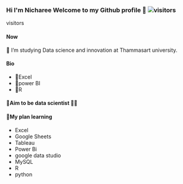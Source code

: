### Hi I'm Nicharee Welcome to my Github profile 👋 ![visitors](https://visitor-badge.glitch.me/badge?page_id=page.id)
visitors

<!--
**proud282/proud282** is a ✨ _special_ ✨ repository because its `README.md` (this file) appears on your GitHub profile.

Here are some ideas to get you started:-->
#### Now
🏫 I’m studying Data science and innovation at Thammasart university.


#### Bio
- 🌲Excel
- 🐝power BI
- 🐰R

#### 🌟Aim to be data scientist 👩‍💻 
#### 📝My plan learning
- Excel
- Google Sheets
- Tableau
- Power Bi
- google data studio
- MySQL
- R
- python
<!--
- 🔭 I’m currently working on ...
- 🌱 I’m currently learning ...
- 👯 I’m looking to collaborate on ...
- 🤔 I’m looking for help with ...
- 💬 Ask me about ...
- 📫 How to reach me: ...
- 😄 Pronouns: ...
- ⚡ Fun fact: ...
-->
